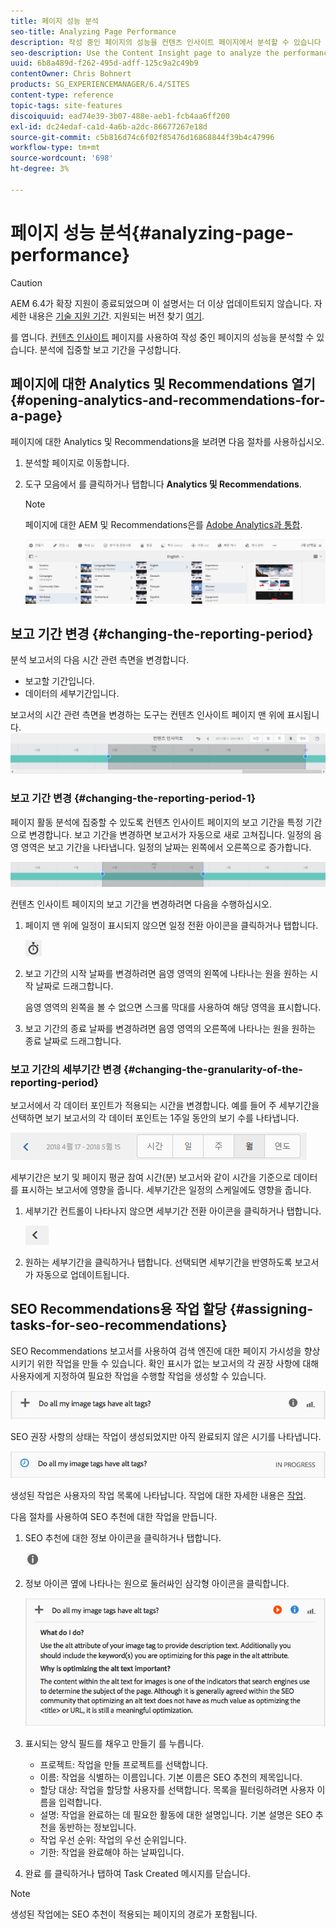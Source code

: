 ```yaml
---
title: 페이지 성능 분석
seo-title: Analyzing Page Performance
description: 작성 중인 페이지의 성능을 컨텐츠 인사이트 페이지에서 분석할 수 있습니다
seo-description: Use the Content Insight page to analyze the performance of the page that you are authoring
uuid: 6b8a489d-f262-495d-adff-125c9a2c49b9
contentOwner: Chris Bohnert
products: SG_EXPERIENCEMANAGER/6.4/SITES
content-type: reference
topic-tags: site-features
discoiquuid: ead74e39-3b07-488e-aeb1-fcb4aa6ff200
exl-id: dc24edaf-ca1d-4a6b-a2dc-86677267e18d
source-git-commit: c5b816d74c6f02f85476d16868844f39b4c47996
workflow-type: tm+mt
source-wordcount: '698'
ht-degree: 3%

---
```


# 페이지 성능 분석{#analyzing-page-performance}

>[!CAUTION]
>
>AEM 6.4가 확장 지원이 종료되었으며 이 설명서는 더 이상 업데이트되지 않습니다. 자세한 내용은 [기술 지원 기간](https://helpx.adobe.com/kr/support/programs/eol-matrix.html). 지원되는 버전 찾기 [여기](https://experienceleague.adobe.com/docs/).

를 엽니다. [컨텐츠 인사이트](/help/sites-authoring/content-insights.md) 페이지를 사용하여 작성 중인 페이지의 성능을 분석할 수 있습니다. 분석에 집중할 보고 기간을 구성합니다.

## 페이지에 대한 Analytics 및 Recommendations 열기 {#opening-analytics-and-recommendations-for-a-page}

페이지에 대한 Analytics 및 Recommendations을 보려면 다음 절차를 사용하십시오.

1. 분석할 페이지로 이동합니다.
1. 도구 모음에서 를 클릭하거나 탭합니다 **Analytics 및 Recommendations**.

   >[!NOTE]
   >
   >페이지에 대한 AEM 및 Recommendations은를 [Adobe Analytics과 통합](/help/sites-administering/adobeanalytics-connect.md).

   ![screen_shot_2017-11-29at135651](assets/screen_shot_2017-11-29at135651.png)

## 보고 기간 변경 {#changing-the-reporting-period}

분석 보고서의 다음 시간 관련 측면을 변경합니다.

* 보고할 기간입니다.
* 데이터의 세부기간입니다.

보고서의 시간 관련 측면을 변경하는 도구는 컨텐츠 인사이트 페이지 맨 위에 표시됩니다. ![chlimage_1-249](assets/chlimage_1-249.png)

### 보고 기간 변경 {#changing-the-reporting-period-1}

페이지 활동 분석에 집중할 수 있도록 컨텐츠 인사이트 페이지의 보고 기간을 특정 기간으로 변경합니다. 보고 기간을 변경하면 보고서가 자동으로 새로 고쳐집니다. 일정의 음영 영역은 보고 기간을 나타냅니다. 일정의 날짜는 왼쪽에서 오른쪽으로 증가합니다.

![chlimage_1-250](assets/chlimage_1-250.png)

컨텐츠 인사이트 페이지의 보고 기간을 변경하려면 다음을 수행하십시오.

1. 페이지 맨 위에 일정이 표시되지 않으면 일정 전환 아이콘을 클릭하거나 탭합니다.

   ![](do-not-localize/chlimage_1-22.png)

1. 보고 기간의 시작 날짜를 변경하려면 음영 영역의 왼쪽에 나타나는 원을 원하는 시작 날짜로 드래그합니다.

   음영 영역의 왼쪽을 볼 수 없으면 스크롤 막대를 사용하여 해당 영역을 표시합니다.

1. 보고 기간의 종료 날짜를 변경하려면 음영 영역의 오른쪽에 나타나는 원을 원하는 종료 날짜로 드래그합니다.

### 보고 기간의 세부기간 변경 {#changing-the-granularity-of-the-reporting-period}

보고서에서 각 데이터 포인트가 적용되는 시간을 변경합니다. 예를 들어 주 세부기간을 선택하면 보기 보고서의 각 데이터 포인트는 1주일 동안의 보기 수를 나타냅니다.

![screen_shot_2017-11-29at141001](assets/screen_shot_2017-11-29at141001.png)

세부기간은 보기 및 페이지 평균 참여 시간(분) 보고서와 같이 시간을 기준으로 데이터를 표시하는 보고서에 영향을 줍니다. 세부기간은 일정의 스케일에도 영향을 줍니다.

1. 세부기간 컨트롤이 나타나지 않으면 세부기간 전환 아이콘을 클릭하거나 탭합니다.

   ![chlimage_1-251](assets/chlimage_1-251.png)

1. 원하는 세부기간을 클릭하거나 탭합니다. 선택되면 세부기간을 반영하도록 보고서가 자동으로 업데이트됩니다.

## SEO Recommendations용 작업 할당 {#assigning-tasks-for-seo-recommendations}

SEO Recommendations 보고서를 사용하여 검색 엔진에 대한 페이지 가시성을 향상시키기 위한 작업을 만들 수 있습니다. 확인 표시가 없는 보고서의 각 권장 사항에 대해 사용자에게 지정하여 필요한 작업을 수행할 작업을 생성할 수 있습니다.

![chlimage_1-252](assets/chlimage_1-252.png)

SEO 권장 사항의 상태는 작업이 생성되었지만 아직 완료되지 않은 시기를 나타냅니다.

![chlimage_1-253](assets/chlimage_1-253.png)

생성된 작업은 사용자의 작업 목록에 나타납니다. 작업에 대한 자세한 내용은 [작업](/help/sites-authoring/task-content.md).

다음 절차를 사용하여 SEO 추천에 대한 작업을 만듭니다.

1. SEO 추천에 대한 정보 아이콘을 클릭하거나 탭합니다.

   ![](do-not-localize/chlimage_1-23.png)

1. 정보 아이콘 옆에 나타나는 원으로 둘러싸인 삼각형 아이콘을 클릭합니다.

   ![chlimage_1-254](assets/chlimage_1-254.png)

1. 표시되는 양식 필드를 채우고 만들기 를 누릅니다.

   * 프로젝트: 작업을 만들 프로젝트를 선택합니다.
   * 이름: 작업을 식별하는 이름입니다. 기본 이름은 SEO 추천의 제목입니다.
   * 할당 대상: 작업을 할당할 사용자를 선택합니다. 목록을 필터링하려면 사용자 이름을 입력합니다.
   * 설명: 작업을 완료하는 데 필요한 활동에 대한 설명입니다. 기본 설명은 SEO 추천을 동반하는 정보입니다.
   * 작업 우선 순위: 작업의 우선 순위입니다.
   * 기한: 작업을 완료해야 하는 날짜입니다.

1. 완료 를 클릭하거나 탭하여 Task Created 메시지를 닫습니다.

>[!NOTE]
>
>생성된 작업에는 SEO 추천이 적용되는 페이지의 경로가 포함됩니다.
